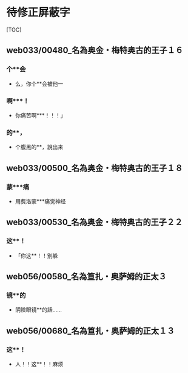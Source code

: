 # 待修正屏蔽字

[TOC]

## web033/00480_名為奥金・梅特奥古的王子１６

### 个**会

- 么，你个**会被他一

### 啊***！

- 你痛苦啊***！！！」

### 的**，

- 个腹黑的**，說出来


## web033/00500_名為奥金・梅特奥古的王子１８

### 蒙***痛

- 用费洛蒙***痛觉神经


## web033/00530_名為奥金・梅特奥古的王子２２

### 这**！

- 「你这**！！别躲


## web056/00580_名為笪扎・奥萨姆的正太３

### 镜**的

- 阴險眼镜**的話……


## web056/00680_名為笪扎・奥萨姆的正太１３

### 这**！

- 人！！这**！！麻烦
